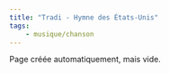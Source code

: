 ```yaml
---
title: "Tradi - Hymne des États-Unis"
tags:
    - musique/chanson
---
```


Page créée automatiquement, mais vide.
